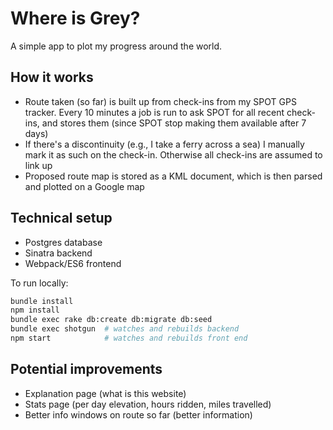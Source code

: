 # Where is Grey?

A simple app to plot my progress around the world.

## How it works

- Route taken (so far) is built up from check-ins from my SPOT GPS tracker.
  Every 10 minutes a job is run to ask SPOT for all recent check-ins, and
  stores them (since SPOT stop making them available after 7 days)
- If there's a discontinuity (e.g., I take a ferry across a sea) I manually
  mark it as such on the check-in. Otherwise all check-ins are assumed to link
  up
- Proposed route map is stored as a KML document, which is then parsed and
  plotted on a Google map

## Technical setup

- Postgres database
- Sinatra backend
- Webpack/ES6 frontend

To run locally:

```bash
bundle install
npm install
bundle exec rake db:create db:migrate db:seed
bundle exec shotgun  # watches and rebuilds backend
npm start            # watches and rebuilds front end
```

## Potential improvements

- Explanation page (what is this website)
- Stats page (per day elevation, hours ridden, miles travelled)
- Better info windows on route so far (better information)
